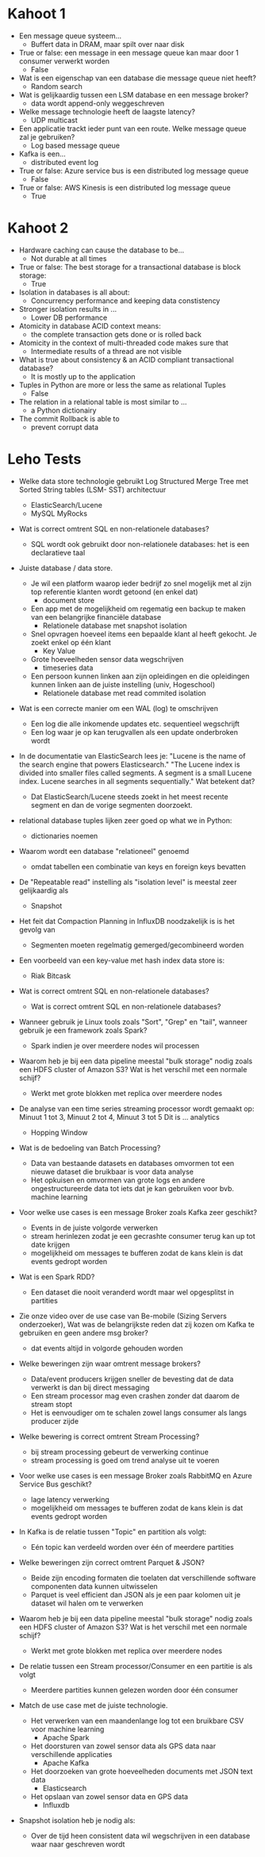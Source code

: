 # Kahoot 1

*  Een message queue systeem...
    * Buffert data in DRAM, maar spilt over naar disk
* True or false: een message in een message queue kan maar door 1 consumer verwerkt worden
    * False
* Wat is een eigenschap van een database die message queue niet heeft?
    * Random search
* Wat is gelijkaardig tussen een LSM database en een message broker?
    * data wordt append-only weggeschreven
* Welke message technologie heeft de laagste latency?
    * UDP multicast
* Een applicatie trackt ieder punt van een route. Welke message queue zal je gebruiken?
    * Log based message queue
* Kafka is een...
    * distributed event log
* True or false: Azure service bus is een distributed log message queue
    * False
* True or false: AWS Kinesis is een distributed log message queue
    * True

# Kahoot 2

*  Hardware caching can cause the database to be... 
    * Not durable at all times
* True or false: The best storage for a transactional database is block storage:
    * True
* Isolation in databases is all about:
    * Concurrency performance and keeping data constistency
* Stronger isolation results in ...
    * Lower DB performance
* Atomicity in database ACID context means:
    * the complete transaction gets done or is rolled back
* Atomicity in the context of multi-threaded code makes sure that
    * Intermediate results of a thread are not visible
* What is true about consistency & an ACID compliant transactional database?
    * It is mostly up to the application
* Tuples in Python are more or less the same as relational Tuples
    * False
* The relation in a relational table is most similar to ...
    * a Python dictionairy 
* The commit Rollback is able to
    * prevent corrupt data

# Leho Tests

*  Welke data store technologie gebruikt Log Structured Merge Tree met Sorted String tables (LSM- SST) architectuur  
   *  ElasticSearch/Lucene
   *  MySQL MyRocks
*  Wat is correct omtrent  SQL en non-relationele databases?
   *  SQL wordt ook gebruikt door non-relationele databases: het is een declaratieve taal
*  Juiste database / data store.
   *  Je wil een platform waarop ieder bedrijf zo snel mogelijk met al zijn top referentie klanten wordt getoond (en enkel dat)  
      *  document store
   *  Een app met de mogelijkheid om regematig een backup te maken van een belangrijke financiële database
      *  Relationele database met snapshot isolation          
   *  Snel opvragen hoeveel items een bepaalde klant al heeft gekocht. Je zoekt enkel op één klant
      *  Key Value
   *  Grote hoeveelheden sensor data wegschrijven
      *  timeseries data
   *  Een persoon kunnen linken aan zijn opleidingen en die opleidingen kunnen linken aan de juiste instelling (univ, Hogeschool)
      *  Relationele database met read commited isolation
*  Wat is een correcte manier om een WAL (log) te omschrijven
   *  Een log die alle inkomende updates etc. sequentieel wegschrijft
   *  Een log waar je op kan terugvallen als een update onderbroken wordt    
*  In de documentatie van ElasticSearch lees je: "Lucene is the name of the search engine that powers Elasticsearch." "The Lucene index is divided into smaller files called segments. A segment is a small Lucene index. Lucene searches in all segments sequentially." Wat betekent dat?
   *  Dat ElasticSearch/Lucene steeds zoekt in het meest recente segment en dan de vorige segmenten doorzoekt.
*  relational database tuples lijken zeer goed op what we in Python: 
   *  dictionaries noemen
*  Waarom wordt een database "relationeel" genoemd
   *  omdat tabellen een combinatie van keys en foreign keys bevatten
*  De "Repeatable read" instelling als "isolation level" is meestal zeer gelijkaardig als
   *   Snapshot
*  Het feit dat Compaction Planning in InfluxDB noodzakelijk is is het gevolg van      
   *  Segmenten moeten regelmatig gemerged/gecombineerd worden
*  Een voorbeeld van een key-value met hash index data store is:
   *   Riak Bitcask
*  Wat is correct omtrent  SQL en non-relationele databases?
   *  Wat is correct omtrent  SQL en non-relationele databases?


*  Wanneer gebruik je Linux tools zoals "Sort", "Grep" en "tail", wanneer gebruik je een framework zoals Spark? 
   *   Spark indien je over meerdere nodes wil processen
*  Waarom heb je bij een data pipeline meestal "bulk storage" nodig zoals een HDFS cluster of Amazon S3? Wat is het verschil met een normale schijf?
   *   Werkt met grote blokken met replica over meerdere nodes
*  De analyse van een time series streaming processor wordt gemaakt op: Minuut 1 tot 3, Minuut 2 tot 4, Minuut 3 tot 5 Dit is ... analytics
   *   Hopping Window 
*  Wat is de bedoeling van Batch Processing? 
   *  Data van bestaande datasets en databases  omvormen tot een nieuwe dataset die bruikbaar is voor data analyse
   *  Het opkuisen en omvormen van grote logs en andere ongestructureerde data tot iets dat je kan gebruiken voor bvb. machine learning  
*  Voor welke use cases is een message Broker zoals Kafka zeer geschikt? 
   *  Events in de juiste volgorde verwerken
   *  stream herinlezen zodat je een gecrashte consumer terug kan up tot date krijgen
   *  mogelijkheid om messages te bufferen zodat de kans klein is dat events gedropt worden
*  Wat is een Spark RDD? 
   *  Een dataset die nooit veranderd wordt maar wel opgesplitst in partities
*  Zie onze video over de use case van Be-mobile (Sizing Servers onderzoeker), Wat was de belangrijkste reden dat zij kozen om Kafka te gebruiken en geen andere msg broker?
   *  dat events altijd in volgorde gehouden worden
*  Welke beweringen zijn waar omtrent message brokers? 
   *  Data/event producers krijgen sneller de bevesting dat de data verwerkt is dan bij direct messaging
   *  Een stream processor mag even crashen zonder dat daarom de stream stopt
   *  Het is eenvoudiger om te schalen zowel langs consumer als langs producer zijde
*  Welke bewering is correct omtrent Stream Processing? 
   *  bij stream processing gebeurt de verwerking continue
   *  stream processing is goed om trend analyse uit te voeren
*  Voor welke use cases is een message Broker zoals RabbitMQ en Azure Service Bus geschikt? 
   *  lage latency verwerking
   *  mogelijkheid om messages te bufferen zodat de kans klein is dat events gedropt worden 
*  In Kafka is de relatie tussen "Topic" en partition als volgt: 
   *   Eén topic kan verdeeld worden over één of meerdere partities 


*  Welke beweringen zijn correct omtrent Parquet & JSON? 
   *  Beide zijn encoding formaten die toelaten dat verschillende software componenten data kunnen uitwisselen 
   *  Parquet is veel efficient dan JSON als je een paar kolomen uit je dataset wil halen om te verwerken     
*  Waarom heb je bij een data pipeline meestal "bulk storage" nodig zoals een HDFS cluster of Amazon S3? Wat is het verschil met een normale schijf?
   *  Werkt met grote blokken met replica over meerdere nodes  
*  De relatie tussen een Stream processor/Consumer en een partitie is als volgt
   *  Meerdere partities kunnen gelezen worden door één consumer 
*  Match de use case met de juiste technologie.
   *  Het verwerken van een maandenlange log tot een bruikbare CSV voor machine learning
      *  Apache Spark
   *  Het doorsturen van zowel sensor data als GPS data naar verschillende applicaties 
      *  Apache Kafka
   *  Het doorzoeken van grote hoeveelheden documents met JSON text data
      *  Elasticsearch
   *  Het opslaan van zowel sensor data en GPS data 
      *  Influxdb
*  Snapshot isolation heb je nodig als:  
   *  Over de tijd heen consistent data wil wegschrijven in een database waar naar geschreven wordt  
      
